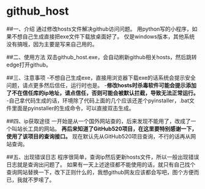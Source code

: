 # github_host

##一、介绍
  通过修改hosts文件解决github访问问题。
  用python写的小程序，如果不想自己生成直接把exe文件下载放桌面好了。
  仅是windows版本，其他系统没有搞哦，因为主要是写来自己用的。
  
##二、使用方法
  双击github_host.exe，会自动刷新github相关hosts，然后跳转edge打开github。
  
##三、注意事项
  -不想自己生成exe，直接用浏览器下载exe的话系统会提示安全问题，请点更多然后信任，运行时也是。
  -**修改hosts时杀毒软件可能会提示添加了不在信任库的ip地址，请点信任，否则可能会被默认拦截，导致无法正常运行。**
  -自己拿代码生成的话，环境除了代码上面的几个应该还差个pyinstaller，.bat文件里面是pyinstaller的生成命令，可以直接双击生成。
  
##四、ip获取途径
  一开始是从一个国外网站查的，后来发现不能用了，改成了一个叫站长工具的网站。
  **再后来知道了GitHub520项目，在这里要特别感谢一下，使用了该项目的查询接口。**
  现在默认先从GitHub520项目查询，不行的话再从网站查询。
  
##五、出现错误日志
  程序很简单，查询ip然后更新hosts文件，所以一般出现错误日志就是查询出问题了。
  如果有一天上述途径都不能使用的话，就只有自己找个查询网站替换一下，改下正则什么的，我想github网友应该都会写吧，图个方便而已，我就不罗嗦了。
  
 


